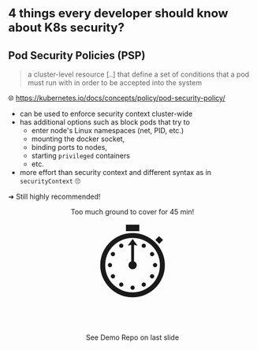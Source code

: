 <!-- .slide: data-background-image="images/subtitle.jpg"  -->
# <font size="5">4 things every developer should know about K8s security?</font>

<h2 class="fragment">Pod Security Policies (PSP)</h2>



> a cluster-level resource \[..\] that define a set of conditions that a pod must run with in order to be accepted into the system

🌐 https://kubernetes.io/docs/concepts/policy/pod-security-policy/



* can be used to enforce security context cluster-wide   
* has additional options such as block pods that try to
  * enter node's Linux namespaces (net, PID, etc.)
  * mounting the docker socket, 
  * binding ports to nodes,
  * starting `privileged` containers
  * etc.
* more effort than security context and different syntax as in `securityContext` 🙄 
  
➜ Still highly recommended!




<div style="text-align: center;">
Too much ground to cover for 45 min!
</div>
<div style="font-size: 1000%;text-align: center;">
⏱️
</div>
<div style="text-align: center;">
See Demo Repo on last slide
</div>